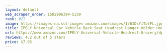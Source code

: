 ```yaml
---
layout: default 
﻿web_scraper_order: 1582906394-5339
rank: #21
image: https://images-na.ssl-images-amazon.com/images/I/61DsYiTblFL.jpg
title: IPELY Universal Car Vehicle Back Seat Headrest Hanger Holder Hook for Bag Purse Cloth Grocery…
url: https://www.amazon.com/IPELY-Universal-Vehicle-Headrest-Grocery/dp/B01FESXGSU/ref=zg_mw_automotive_21?_encoding=UTF8&psc=1&refRID=XNZNW5DZK47AV25RF7A7
reviews: 4.2 out of 5 stars
price: $7.95 
---
```


